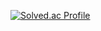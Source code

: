 [![Solved.ac Profile](http://mazassumnida.wtf/api/v2/generate_badge?boj=formidable_hsbg)](https://solved.ac/formidable_hsbg/)
